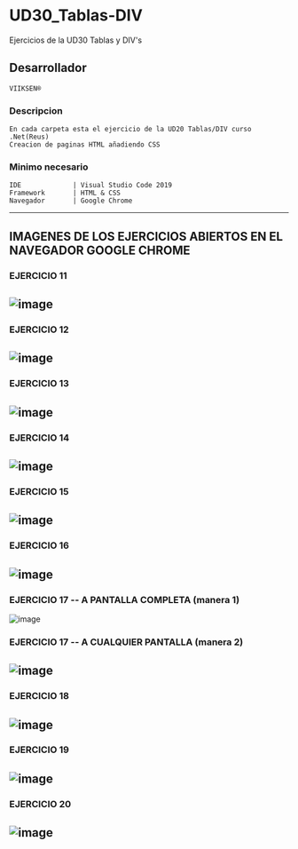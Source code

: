 # UD30_Tablas-DIV
Ejercicios de la UD30 Tablas y DIV's

## Desarrollador
``
VIIKSEN®
``
### Descripcion
````
En cada carpeta esta el ejercicio de la UD20 Tablas/DIV curso .Net(Reus)
Creacion de paginas HTML añadiendo CSS
````
### Minimo necesario
````
IDE             | Visual Studio Code 2019 
Framework       | HTML & CSS
Navegador       | Google Chrome
````
-----------------------------------------------------------------------------------------------------------------------

## IMAGENES DE LOS EJERCICIOS ABIERTOS EN EL NAVEGADOR GOOGLE CHROME

### EJERCICIO 11
![image](https://user-images.githubusercontent.com/76480566/107892830-ef0dd180-6f27-11eb-92fe-3415bd39c939.png)
-----------------------------------------------------------------------------------------------------------------------

### EJERCICIO 12
![image](https://user-images.githubusercontent.com/76480566/107892880-2f6d4f80-6f28-11eb-972a-1b94771f73f3.png)
-----------------------------------------------------------------------------------------------------------------------

### EJERCICIO 13
![image](https://user-images.githubusercontent.com/76480566/107892902-4b70f100-6f28-11eb-83f7-a75947ae9fc6.png)
-----------------------------------------------------------------------------------------------------------------------

### EJERCICIO 14
![image](https://user-images.githubusercontent.com/76480566/107892922-73f8eb00-6f28-11eb-81af-6794eb201dd1.png)
-----------------------------------------------------------------------------------------------------------------------

### EJERCICIO 15
![image](https://user-images.githubusercontent.com/76480566/107892936-8a9f4200-6f28-11eb-89d6-ab113f0dae80.png)
-----------------------------------------------------------------------------------------------------------------------

### EJERCICIO 16
![image](https://user-images.githubusercontent.com/76480566/107892952-a571b680-6f28-11eb-868f-fa36266c8458.png)
-----------------------------------------------------------------------------------------------------------------------

### EJERCICIO 17 -- A PANTALLA COMPLETA (manera 1)
![image](https://user-images.githubusercontent.com/76480566/107892981-c9cd9300-6f28-11eb-87be-e90dfaf2696d.png)

### EJERCICIO 17 -- A CUALQUIER PANTALLA (manera 2)
![image](https://user-images.githubusercontent.com/76480566/107893022-03060300-6f29-11eb-9f38-b2649803cc85.png)
-----------------------------------------------------------------------------------------------------------------------

### EJERCICIO 18
![image](https://user-images.githubusercontent.com/76480566/107893036-1add8700-6f29-11eb-86e9-dc0035e6ed05.png)
-----------------------------------------------------------------------------------------------------------------------

### EJERCICIO 19
![image](https://user-images.githubusercontent.com/76480566/107893046-347ece80-6f29-11eb-8766-f8ca731afaed.png)
-----------------------------------------------------------------------------------------------------------------------

### EJERCICIO 20
![image](https://user-images.githubusercontent.com/76480566/107893064-4b252580-6f29-11eb-93cb-56c00fb78861.png)
-----------------------------------------------------------------------------------------------------------------------
